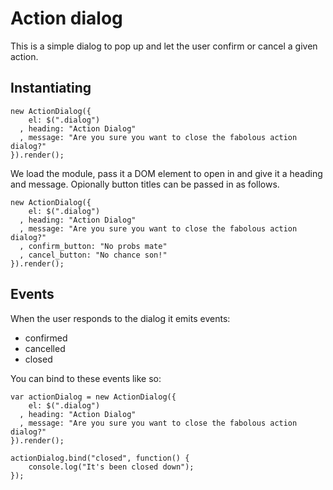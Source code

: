 # Action dialog

This is a simple dialog to pop up and let the user confirm or cancel a given action.

## Instantiating

    new ActionDialog({
        el: $(".dialog")
      , heading: "Action Dialog"
      , message: "Are you sure you want to close the fabolous action dialog?"
    }).render();

We load the module, pass it a DOM element to open in and give it a heading and message. Opionally button titles can be passed in as follows.

    new ActionDialog({
        el: $(".dialog")
      , heading: "Action Dialog"
      , message: "Are you sure you want to close the fabolous action dialog?"
      , confirm_button: "No probs mate"
      , cancel_button: "No chance son!"
    }).render();

## Events

When the user responds to the dialog it emits events:

* confirmed
* cancelled
* closed

You can bind to these events like so:

    var actionDialog = new ActionDialog({
        el: $(".dialog")
      , heading: "Action Dialog"
      , message: "Are you sure you want to close the fabolous action dialog?"
    }).render();

    actionDialog.bind("closed", function() {
        console.log("It's been closed down");
    });